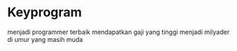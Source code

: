 # Keyprogram
menjadi programmer terbaik
mendapatkan gaji yang tinggi
menjadi milyader di umur yang masih muda
